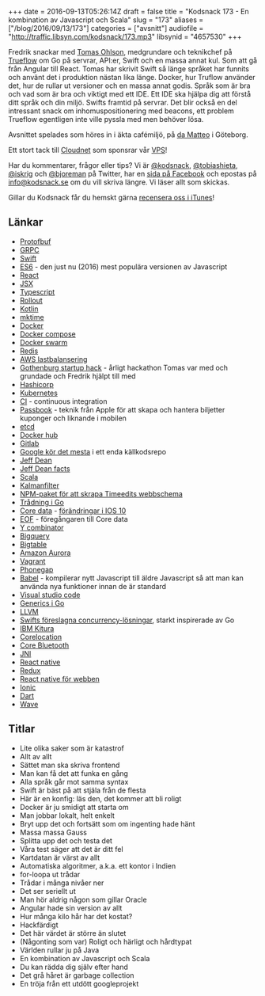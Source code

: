 +++
date = 2016-09-13T05:26:14Z
draft = false
title = "Kodsnack 173 - En kombination av Javascript och Scala"
slug = "173"
aliases = ["/blog/2016/09/13/173"]
categories = ["avsnitt"]
audiofile = "http://traffic.libsyn.com/kodsnack/173.mp3"
libsynid = "4657530"
+++

Fredrik snackar med [Tomas Ohlson](https://www.linkedin.com/in/tohlson), medgrundare och teknikchef på [Trueflow](http://www.trueflow.io/) om Go på servrar, API:er, Swift och en massa annat kul. Som att gå från Angular till React. Tomas har skrivit Swift så länge språket har funnits och använt det i produktion nästan lika länge. Docker, hur Truflow använder det, hur de rullar ut versioner och en massa annat godis. Språk som är bra och vad som är bra och viktigt med ett IDE. Ett IDE ska hjälpa dig att förstå ditt språk och din miljö. Swifts framtid på servrar. Det blir också en del intressant snack om inhomuspositionering med beacons, ett problem Trueflow egentligen inte ville pyssla med men behöver lösa.

Avsnittet spelades som höres in i äkta cafémiljö, på [da Matteo](http://www.damatteo.se/victoriapassagen.html) i Göteborg.

Ett stort tack till [Cloudnet](http://www.cloudnet.se) som sponsrar vår [VPS](http://en.wikipedia.org/wiki/Virtual_private_server)!

Har du kommentarer, frågor eller tips? Vi är [@kodsnack](https://www.twitter.com/kodsnack), [@tobiashieta](https://www.twitter.com/tobiashieta), [@iskrig](https://www.twitter.com/iskrig) och [@bjoreman](https://www.twitter.com/bjoreman) på Twitter, har en [sida på Facebook](https://www.facebook.com/kodsnack) och epostas på [info@kodsnack.se](mailto:info@kodsnack.se) om du vill skriva längre. Vi läser allt som skickas.

Gillar du Kodsnack får du hemskt gärna [recensera oss i iTunes](http://itunes.apple.com/se/podcast/kodsnack/id561631498?l=en)!

## Länkar ##
* [Protofbuf](https://developers.google.com/protocol-buffers/)
* [GRPC](http://www.grpc.io/)
* [Swift](https://swift.org/about/)
* [ES6](https://kangax.github.io/compat-table/es6/) - den just nu (2016) mest populära versionen av Javascript
* [React](https://en.wikipedia.org/wiki/React_%28JavaScript_library%29)
* [JSX](https://en.wikipedia.org/wiki/React_%28JavaScript_library%29#JSX)
* [Typescript](https://en.wikipedia.org/wiki/TypeScript)
* [Rollout](https://rollout.io/)
* [Kotlin](https://en.wikipedia.org/wiki/Kotlin_%28programming_language%29)
* [mktime](http://www.cplusplus.com/reference/ctime/mktime/)
* [Docker](https://en.wikipedia.org/wiki/Docker_%28software%29)
* [Docker compose](https://docs.docker.com/compose/)
* [Docker swarm](https://docs.docker.com/swarm/)
* [Redis](http://redis.io/)
* [AWS lastbalansering](https://aws.amazon.com/blogs/aws/new-aws-application-load-balancer/)
* [Gothenburg startup hack](http://www.gbgstartuphack.com/) - årligt hackathon Tomas var med och grundade och Fredrik hjälpt till med
* [Hashicorp](https://www.hashicorp.com/)
* [Kubernetes](http://kubernetes.io/)
* [CI](https://en.wikipedia.org/wiki/Continuous_integration) - continuous integration
* [Passbook](https://en.wikipedia.org/wiki/Wallet_%28application%29) - teknik från Apple för att skapa och hantera biljetter kuponger och liknande i mobilen
* [etcd](https://coreos.com/etcd/docs/latest/)
* [Docker hub](https://hub.docker.com/)
* [Gitlab](https://about.gitlab.com/)
* [Google kör det mesta](https://www.wired.com/2015/09/google-2-billion-lines-codeand-one-place/) i ett enda källkodsrepo
* [Jeff Dean](https://en.wikipedia.org/wiki/Jeff_Dean_%28computer_scientist%29)
* [Jeff Dean facts](https://www.reddit.com/r/ProgrammerHumor/comments/45g4he/googles_most_badass_engineer_jeff_dean_facts/)
* [Scala](https://en.wikipedia.org/wiki/Scala_%28programming_language%29)
* [Kalmanfilter](https://en.wikipedia.org/wiki/Kalman_filter)
* [NPM-paket för att skrapa Timeedits webbschema](https://www.npmjs.com/package/timeedit-api)
* [Trådning i Go](https://tour.golang.org/concurrency/1)
* [Core data](https://en.wikipedia.org/wiki/Core_Data) - [förändringar i IOS 10](https://developer.apple.com/library/prerelease/content/releasenotes/General/WhatNewCoreData2016/ReleaseNotes.html)
* [EOF](https://en.wikipedia.org/wiki/Enterprise_Objects_Framework) - föregångaren till Core data
* [Y combinator](https://www.ycombinator.com/)
* [Bigquery](https://cloud.google.com/bigquery/what-is-bigquery)
* [Bigtable](https://en.wikipedia.org/wiki/Bigtable)
* [Amazon Aurora](https://aws.amazon.com/rds/aurora/faqs/)
* [Vagrant](https://www.vagrantup.com/)
* [Phonegap](https://en.wikipedia.org/wiki/Apache_Cordova)
* [Babel](https://babeljs.io/) - kompilerar nytt Javascript till äldre Javascript så att man kan använda nya funktioner innan de är standard
* [Visual studio code](https://code.visualstudio.com/)
* [Generics i Go](http://blog.jonathanoliver.com/golang-has-generics/)
* [LLVM](https://en.wikipedia.org/wiki/LLVM)
* [Swifts föreslagna concurrency-lösningar](https://github.com/apple/swift/blob/master/docs/proposals/Concurrency.rst), starkt inspirerade av Go
* [IBM Kitura](https://github.com/IBM-Swift/Kitura)
* [Corelocation](https://developer.apple.com/library/ios/documentation/CoreLocation/Reference/CoreLocation_Framework/)
* [Core Bluetooth](https://developer.apple.com/library/ios/documentation/NetworkingInternetWeb/Conceptual/CoreBluetooth_concepts/AboutCoreBluetooth/Introduction.html)
* [JNI](https://en.wikipedia.org/wiki/Java_Native_Interface)
* [React native](https://facebook.github.io/react-native/)
* [Redux](http://redux.js.org/)
* [React native för webben](https://github.com/necolas/react-native-web)
* [Ionic](http://ionicframework.com/)
* [Dart](https://en.wikipedia.org/wiki/Dart_%28programming_language%29)
* [Wave](https://en.wikipedia.org/wiki/Apache_Wave)

## Titlar ##
* Lite olika saker som är katastrof
* Allt av allt
* Sättet man ska skriva frontend
* Man kan få det att funka en gång
* Alla språk går mot samma syntax
* Swift är bäst på att stjäla från de flesta
* Här är en konfig: läs den, det kommer att bli roligt
* Docker är ju smidigt att starta om
* Man jobbar lokalt, helt enkelt
* Bryt upp det och fortsätt som om ingenting hade hänt
* Massa massa Gauss
* Splitta upp det och testa det
* Våra test säger att det är ditt fel
* Kartdatan är värst av allt
* Automatiska algoritmer, a.k.a. ett kontor i Indien
* for-loopa ut trådar
* Trådar i många nivåer ner
* Det ser seriellt ut
* Man hör aldrig någon som gillar Oracle
* Angular hade sin version av allt
* Hur många kilo hår har det kostat?
* Hackfärdigt
* Det här värdet är större än slutet
* (Någonting som var) Roligt och härligt och hårdtypat
* Världen rullar ju på Java
* En kombination av Javascript och Scala
* Du kan rädda dig själv efter hand
* Det grå håret är garbage collection
* En tröja från ett utdött googleprojekt